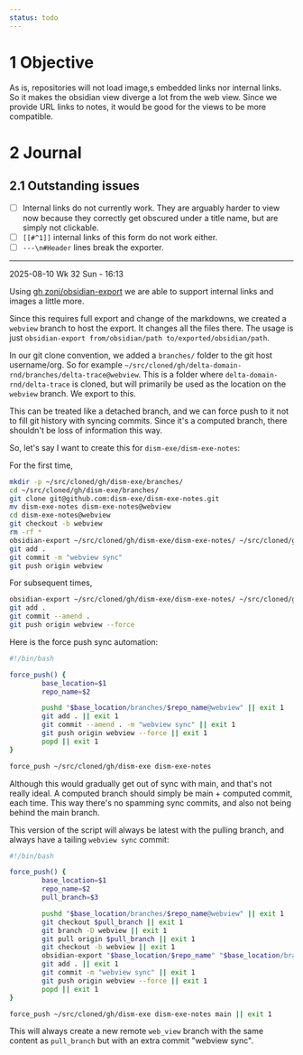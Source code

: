 ```yaml
---
status: todo
---
```


# 1 Objective

As is, repositories will not load image,s embedded links nor internal links. So it makes the obsidian view diverge a lot from the web view. Since we provide URL links to notes, it would be good for the views to be more compatible.

# 2 Journal

## 2.1 Outstanding issues

- [ ] Internal links do not currently work. They are arguably harder to view now because they correctly get obscured under a title name, but are simply not clickable.
- [ ] `[[#^1]]` internal links of this form do not work either.
- [ ] `---\n#Header` lines break the exporter.

---

2025-08-10 Wk 32 Sun - 16:13

Using [gh zoni/obsidian-export](https://github.com/zoni/obsidian-export) we are able to support internal links and images a little more. 

Since this requires full export and change of the markdowns, we created a `webview` branch to host the export. It changes all the files there. The usage is just `obsidian-export from/obsidian/path to/exported/obsidian/path`.

In our git clone convention, we added a `branches/` folder to the git host username/org. So for example `~/src/cloned/gh/delta-domain-rnd/branches/delta-trace@webview`. This is a folder where `delta-domain-rnd/delta-trace` is cloned, but will primarily be used as the location on the `webview` branch. We export to this. 

This can be treated like a detached branch, and we can force push to it not to fill git history with syncing commits. Since it's a computed branch, there shouldn't be loss of information this way.

So, let's say I want to create this for `dism-exe/dism-exe-notes`:

For the first time,

```sh
mkdir -p ~/src/cloned/gh/dism-exe/branches/
cd ~/src/cloned/gh/dism-exe/branches/
git clone git@github.com:dism-exe/dism-exe-notes.git
mv dism-exe-notes dism-exe-notes@webview
cd dism-exe-notes@webview
git checkout -b webview
rm -rf *
obsidian-export ~/src/cloned/gh/dism-exe/dism-exe-notes/ ~/src/cloned/gh/dism-exe/branches/dism-exe-notes@webview
git add .
git commit -m "webview sync"
git push origin webview
```

For subsequent times,

```sh
obsidian-export ~/src/cloned/gh/dism-exe/dism-exe-notes/ ~/src/cloned/gh/dism-exe/branches/dism-exe-notes@webview
git add .
git commit --amend .
git push origin webview --force
```

Here is the force push sync automation:

```bash
#!/bin/bash

force_push() {
		base_location=$1
		repo_name=$2

		pushd "$base_location/branches/$repo_name@webview" || exit 1
		git add . || exit 1
		git commit --amend . -m "webview sync" || exit 1
		git push origin webview --force || exit 1
		popd || exit 1
}

force_push ~/src/cloned/gh/dism-exe dism-exe-notes
```

Although this would gradually get out of sync with main, and that's not really ideal. A computed branch should simply be main + computed commit, each time. This way there's no spamming sync commits, and also not being  behind the main branch.

This version of the script will always be latest with the pulling branch, and always have a tailing `webview sync` commit:

```sh
#!/bin/bash

force_push() {
		base_location=$1
		repo_name=$2
		pull_branch=$3

		pushd "$base_location/branches/$repo_name@webview" || exit 1
	    git checkout $pull_branch || exit 1
	    git branch -D webview || exit 1
	    git pull origin $pull_branch || exit 1
	    git checkout -b webview || exit 1
	    obsidian-export "$base_location/$repo_name" "$base_location/branches/$repo_name@webview" || exit 1
		git add . || exit 1
		git commit -m "webview sync" || exit 1
		git push origin webview --force || exit 1
		popd || exit 1
}

force_push ~/src/cloned/gh/dism-exe dism-exe-notes main || exit 1
```

This will always create a new remote `web_view` branch with the same content as `pull_branch` but with an extra commit "webview sync". 